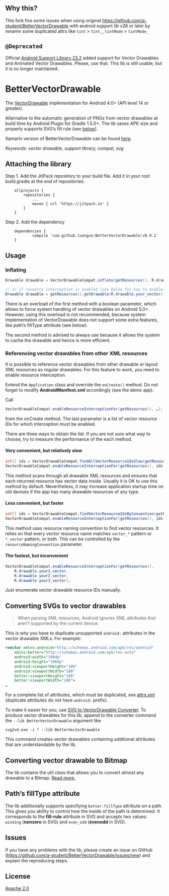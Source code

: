 ## Why this?
This fork fixs some issues when using original https://github.com/a-student/BetterVectorDrawable with android support lib v26 or later by rename some duplicated attrs like `tint` > `tint_`, `tintMode` > `tintMode_`

## `@Deprecated`
Official [Android Support Library 23.2](http://android-developers.blogspot.ru/2016/02/android-support-library-232.html) added support for Vector Drawables and Animated Vector Drawables. Please, use that. This lib is still usable, but it is no longer maintained.

# BetterVectorDrawable
The [VectorDrawable](https://developer.android.com/reference/android/graphics/drawable/VectorDrawable.html) implementation for Android 4.0+ (API level 14 or greater).

Alternative to the automatic generation of PNGs from vector drawables at build time by Android Plugin for Gradle 1.5.0+. The lib saves APK size and properly supports SVG’s fill rule (see [below](#paths-filltype-attribute)).

Xamarin version of BetterVectorDrawable can be found [here](https://github.com/VysotskiVadim/XamarinBetterVectorDrawable). 

*Keywords: vector drawable, support library, compat, svg*

## Attaching the library
Step 1. Add the JitPack repository to your build file. Add it in your root build.gradle at the end of repositories:
```
	allprojects {
		repositories {
			...
			maven { url 'https://jitpack.io' }
		}
	}
```
Step 2. Add the dependency
```
	dependencies {
	        compile 'com.github.luongvo:BetterVectorDrawable:v0.9.1'
	}
```

## Usage
### Inflating
```java
Drawable drawable = VectorDrawableCompat.inflate(getResources(), R.drawable.your_vector);

// or if resource interception is enabled (see below for how to enable)
Drawable drawable = getResources().getDrawable(R.drawable.your_vector);
```
There is an overload of the first method with a boolean parameter, which allows to force system handling of vector drawables on Android 5.0+.
However, using this overload is not recommended, because system implementation of VectorDrawable does not support some extra features, like path’s fillType attribute (see below).

The second method is advised to always use because it allows the system to cache the drawable and hence is more efficient.

### Referencing vector drawables from other XML resources
It is possible to reference vector drawables from other drawable or layout XML resources as regular drawables.
For this feature to work, you need to enable resource interception.

Extend the `Application` class and override the `onCreate()` method. Do not forget to modify **AndroidManifest.xml** accordingly (see the demo app).

Call
```java
VectorDrawableCompat.enableResourceInterceptionFor(getResources(), …);
```
from the onCreate method. The last parameter is a list of vector resource IDs for which interception must be enabled.

There are three ways to obtain the list. If you are not sure what way to choose, try to measure the performance of the each method.

#### Very convenient, but relatively slow
```java
int[] ids = VectorDrawableCompat.findAllVectorResourceIdsSlow(getResources(), R.drawable.class);
VectorDrawableCompat.enableResourceInterceptionFor(getResources(), ids);
```
This method scans through all drawable XML resources and ensures that each returned resource has vector data inside.
Usually it is OK to use this method by default. Nevertheless, it may increase application startup time on old devises if the app has many drawable resources of any type.

#### Less convenient, but faster
```java
int[] ids = VectorDrawableCompat.findVectorResourceIdsByConvention(getResources(), R.drawable.class, Convention.RESOURCE_NAME_HAS_VECTOR_SUFFIX);
VectorDrawableCompat.enableResourceInterceptionFor(getResources(), ids);
```
This method uses resource naming convention to find vector resources.
It relies on that every vector resource name matches `vector_*` pattern or `*_vector` pattern, or both. This can be controlled by the `resourceNamingConvention` parameter.

#### The fastest, but inconvenient
```java
VectorDrawableCompat.enableResourceInterceptionFor(getResources(),
    R.drawable.your1_vector,
    R.drawable.your2_vector,
    R.drawable.your3_vector);
```
Just enumerate vector drawable resource IDs manually.

## Converting SVGs to vector drawables
> When parsing XML resources, Android ignores XML attributes that aren’t supported by the current device.

This is why you have to duplicate unsupported `android:` attributes in the vector drawable XMLs. For example:
```xml
<vector xmlns:android="http://schemas.android.com/apk/res/android"
    xmlns:better="http://schemas.android.com/apk/res-auto"
    android:width="100dp"
    android:height="100dp"
    android:viewportHeight="100"
    android:viewportWidth="100"
    better:viewportHeight="100"
    better:viewportWidth="100">
…
```
For a complete list of attributes, which must be duplicated, see [attrs.xml](lib/src/main/res/values/attrs.xml#L52)
(duplicate attributes do not have `android:` prefix).

To make it easier for you, use [SVG to VectorDrawable Converter](https://github.com/a-student/SvgToVectorDrawableConverter).
To produce vector drawables for this lib, append to the converter command the `--lib BetterVectorDrawable` argument like
```
svg2vd.exe -i * --lib BetterVectorDrawable
```
This command creates vector drawables containing additional attributes that are understandable by the lib.

## Converting vector drawable to Bitmap
The lib contains the util class that allows you to convert almost any drawable to a Bitmap. [Read more.](docs/BitmapUtil.md)

## Path’s fillType attribute
The lib additionally supports specifying `better:fillType` attribute on a path. This gives you ability to control how the inside of the path is determined.
It corresponds to the **fill-rule** attribute in SVG and accepts two values: `winding` (**nonzero** in SVG) and `even_odd` (**evenodd** in SVG).

## Issues
If you have any problems with the lib, please create an issue on GitHub (https://github.com/a-student/BetterVectorDrawable/issues/new)
and explain the reproducing steps.

## License
[Apache 2.0](http://www.apache.org/licenses/LICENSE-2.0.txt)
